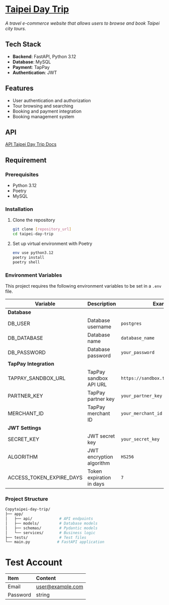 # [Taipei Day Trip](https://)

_A travel e-commerce website that allows users to browse and book Taipei city tours._

## Tech Stack

- **Backend**: FastAPI, Python 3.12
- **Database**: MySQL
- **Payment**: TapPay
- **Authentication**: JWT

## Features

- User authentication and authorization
- Tour browsing and searching
- Booking and payment integration
- Booking management system

## API

[API Taipei Day Trip Docs](http://127.0.0.1:8000/docs)

## Requirement

### Prerequisites

- Python 3.12
- Poetry
- MySQL

### Installation

1. Clone the repository

   ```bash
   git clone [repository_url]
   cd taipei-day-trip
   ```

2. Set up virtual environment with Poetry
   ```bash
   env use python3.12
   poetry install
   poetry shell
   ```

### Environment Variables

This project requires the following environment variables to be set in a `.env` file.

| Variable                 | Description              | Example                             |
| ------------------------ | ------------------------ | ----------------------------------- |
| **Database**             |
| DB_USER                  | Database username        | `postgres`                          |
| DB_DATABASE              | Database name            | `database_name`                     |
| DB_PASSWORD              | Database password        | `your_password`                     |
| **TapPay Integration**   |
| TAPPAY_SANDBOX_URL       | TapPay sandbox API URL   | `https://sandbox.tappaysdk.com/api` |
| PARTNER_KEY              | TapPay partner key       | `your_partner_key`                  |
| MERCHANT_ID              | TapPay merchant ID       | `your_merchant_id`                  |
| **JWT Settings**         |
| SECRET_KEY               | JWT secret key           | `your_secret_key`                   |
| ALGORITHM                | JWT encryption algorithm | `HS256`                             |
| ACCESS_TOKEN_EXPIRE_DAYS | Token expiration in days | `7`                                 |

### Project Structure

```bash
Copytaipei-day-trip/
├── app/
│   ├── api/            # API endpoints
│   ├── models/         # Database models
│   ├── schemas/        # Pydantic models
│   └── services/       # Business logic
├── tests/              # Test files
└── main.py            # FastAPI application
```

# Test Account

| Item     | Content          |
| :------- | :--------------- |
| Email    | user@example.com |
| Password | string           |
